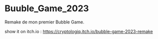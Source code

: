 # Buuble_Game_2023
 Remake de mon premier Bubble Game.

show it on itch.io :
https://cryptologiq.itch.io/bubble-game-2023-remake
